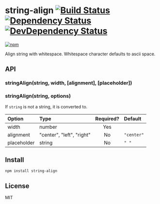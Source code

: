 # string-align [![Build Status][travis-badge]][travis] [![Dependency Status][david-badge]][david] [![DevDependency Status][david-dev-badge]][david-dev]

[![npm](https://nodei.co/npm/string-align.png)](https://nodei.co/npm/string-align/)

[travis-badge]: https://travis-ci.org/eush77/string-align.svg
[travis]: https://travis-ci.org/eush77/string-align
[david-badge]: https://david-dm.org/eush77/string-align.png
[david]: https://david-dm.org/eush77/string-align
[david-dev-badge]: https://david-dm.org/eush77/string-align/dev-status.png
[david-dev]: https://david-dm.org/eush77/string-align#info=devDependencies

Align string with whitespace. Whitespace character defaults to ascii space.

## API

### stringAlign(string, width, [alignment], [placeholder])

### stringAlign(string, options)

If `string` is not a string, it is converted to.

| Option      | Type                       | Required? | Default    |
| :---------- | :------------------------- | :-------: | :--------- |
| width       | number                     | Yes       |            |
| alignment   | "center", "left", "right"  | No        | `"center"` |
| placeholder | string                     | No        | `" "`      |

## Install

```shell
npm install string-align
```

## License

MIT